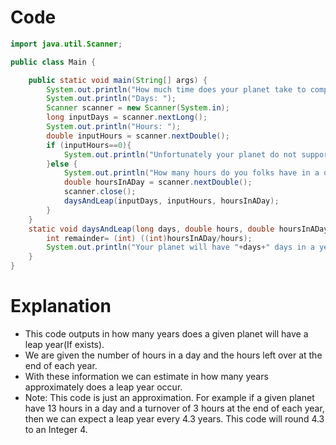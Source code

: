 # Code
```java
import java.util.Scanner;

public class Main {

    public static void main(String[] args) {
        System.out.println("How much time does your planet take to complete a revolution around your star or Black Hole?");
        System.out.println("Days: ");
        Scanner scanner = new Scanner(System.in);
        long inputDays = scanner.nextLong();
        System.out.println("Hours: ");
        double inputHours = scanner.nextDouble();
        if (inputHours==0){
            System.out.println("Unfortunately your planet do not support the idea of a Leap year!");
        }else {
            System.out.println("How many hours do you folks have in a day?");
            double hoursInADay = scanner.nextDouble();
            scanner.close();
            daysAndLeap(inputDays, inputHours, hoursInADay);
        }
    }
    static void daysAndLeap(long days, double hours, double hoursInADay){
        int remainder= (int) ((int)hoursInADay/hours);
        System.out.println("Your planet will have "+days+" days in a year and a leap year every "+remainder+" year/s.");
    }
}


```

# Explanation
- This code outputs in how many years does a given planet will have a leap year(If exists).
- We are given the number of hours in a day and the hours left over at the end of each year.
- With these information we can estimate in how many years approximately does a leap year occur.
- Note: This code is just an approximation. For example if a given planet have 13 hours in a day and a turnover of 3 hours at the end of each year, then we can expect a leap year every 4.3 years. This code will round 4.3 to an Integer 4.
